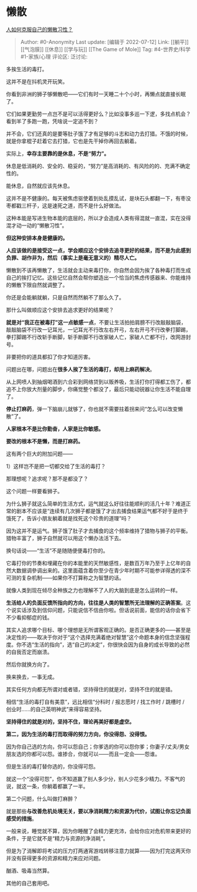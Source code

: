 # 懒散
[人如何克服自己的懒散习性？](https://www.zhihu.com/question/266429882/answer/1413609374)

> Author: #0-Anonymity
> Last update: [编辑于 2022-07-12]
> Link: [[躺平]] [[气泡膜]] [[休息]] [[学与玩]] [[The Game of Mole]]
> Tag: #4-世界史/科学 #1-家族/心理
> 评论区:
> 泛讨论:

多挨生活的毒打。

这并不是在抖机灵开玩笑。

你看到非洲的狮子够懒散吧——它们有时一天睡二十个小时，再懒点就直接长眠了。

它们如果更勤劳一点岂不是可以活得更好么？比如没事多巡一下逻，多找点机会？看到羊了多跑一跑，凭啥说一定追不到？

并不会，它们还真的是要等肚子饿了才有足够的斗志和动力去打猎。不饿的时候，就是你拿棍子赶着它去打猎，它也是先干掉你再回去躺着。

实际上，**幸存主要靠的是休息，不是“努力”。**

休息是低消耗的、安全的、稳妥的，“努力”是高消耗的、有风险的的、充满不确定性的。

能休息，自然就应该先休息。

这并不是不健康的。每天被焦虑驱使着到处乱摸乱试，是块石头都翻一下，有枣没枣都戳三杆子，这是速死之道，而不是什么好做法。

这种本能是写进生物本能的底层的，所以才会造成人类有得混就一直混，实在没得混才动一动的“懒散习性”。

**但这种安排本身是健康的。**

**人应该做的是接受这一点，学会顺应这个安排去追寻更好的结果，而不是为此感到负罪、胡作非为，然后（事实上是毫无意义的）精尽人亡。**

懒散到不该再懒散了，生活就会主动来毒打你，你自然会因为挨了各种毒打而生成自己的挨打记忆。这些记忆自然会帮你塑造出一个恰当的焦虑传感器来、你能维持的懒散下限自然就调整了。

你还是会能躺就躺，只是自然而然躺不了那么久了。

那什么叫做顺应这个安排去追求更好的结果呢？

**就是对“我正在被毒打”这一点敏感一点**，不要让生活拍拍肩膀不行改敲敲脑袋，敲敲脑袋不行改一记耳光，一记耳光不行改左右开弓，左右开弓不行改拳打脚踢，拳打脚踢不行改斩手断脚，斩手断脚不行改家破人亡，家破人亡都不行，改网游封号。

非要把你的道具都扣了你才知道厉害。

问题出在哪，问题出在**很多人挨了生活的毒打，却用上麻药解决**。

从上网喷人到抽烟喝酒到六合彩到网络贷到以贩养吸，生活打你打得都工伤了，都追不上你放大剂量的脚步，你痛觉整个都没了，最后只能动锐器让你生活不能自理了。

**停止打麻药**，弹一下脑崩儿就够了，你也就不需要拄着拐来问“怎么可以改变懒散”了。

**人家根本不是比你勤奋，人家是比你敏感。**

**要改的根本不是懒，而是打麻药。**

这有两个巨大的附加问题——

1）这样岂不是把一切都交给了生活的毒打？

那理想呢？追求呢？那不是都没了？

这个问题一样要看狮子。

为什么狮子就这么简单的生活方式，运气就这么好往往能顺利的活几十年？难道正常的剧本不应该是“连续有几次狮子都是饿了才出去捕食结果运气都不好于是终于饿死了，告诉小朋友躺着就是找死这个珍贵的道理”吗？

因为这并不是运气。狮子饿了肚子才去捕食的这个频率维持了猎物与狮子的平衡。猎物丰富了，狮子自然就可以用这个懒办法活下去。

换句话说——“生活”不是随随便便毒打你的。

它毒打你的节奏和埋藏在你的本能里的天然敏感性，是数百万年乃至于上亿年的自然大数据调參调出来的。这里面蕴含着你至少在青少年时期不可能参详得透的深不可测的复杂机制——如果你不打算称之为智慧的话。

就像人类到现在倾尽全种族之力也理解不了人的大脑到底是怎么运转的一样。

**生活给人的负面反馈所指向的方向，往往是人类的智慧所无法理解的正确答案**。这个说实话涉及到信仰问题，只能说信不信由你啦。但话说前面，能信的话你会省下不少看抑郁症的钱。

其实人追求哪个目标、哪个理想是无所谓客观正确的。是否正确更多的——甚至是决定性的——取决于你对于“这个选择充满着绝对智慧”这个命题本身的信念坚强程度。你不选“生活的指向”，选“自己的决定”，你很快会因为自身的成长导致的必然的自我否定而崩溃。

然后你就换方向了。

换来换去，一事无成。

其实任何方向都无所谓对或者错，坚持得住的就是对，坚持不住的就是错。

相信“生活的毒打自有美意”，远比相信“分科时 / 报志愿时 / 找工作时 / 跳槽时 / 创业时……的自己英明神武”来得容易坚持。

**坚持得住的就是对的，坚持不住，理论再美好都是虚空。**

**第二，因为生活的毒打而取得的努力方向，你没得怨、没得恨。**

因为你自己选的方向，你可以怨自己；你爹选的你可以怨你爹；你妻子/丈夫/男女朋友选的你都可以怨。谁掺合，你就可以——而且一定会——怨谁。

但是生活的毒打替你选的，你没得可怨。

就这一个“没得可怨”，你不知道赢了别人多少分，别人少花多少精力。不客气的说，就这一条，你躺着都赢了一半。

第二个问题，什么叫做打麻醉？

就是那些**与改善危机处境无关，要以净消耗精力和资源为代价，试图让你忘记负面感受的措施**。

一般来说，睡觉就不算，因为你睡醒了会精力更充沛，会给你应对危机带来更好的条件，于是它就不是“精力与资源的净消耗”。

但是为了消解即将考试的压力打两通宵游戏转移注意力就算——因为打完这两天你并没有获得更多的资源和精力来应对问题。

酗酒、吸毒当然算。

其他的自己套用吧。
